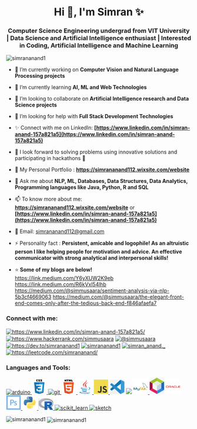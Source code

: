 <h1 align="center">Hi 👋, I'm Simran ✨</h1>
<h3 align="center">Computer Science Engineering undergrad from VIT University | Data Science and Artificial Intelligence enthusiast | Interested in Coding, Artificial Intelligence and Machine Learning</h3>

<p align="left"> <img src="https://komarev.com/ghpvc/?username=simrananand1&label=Profile%20views&color=0e75b6&style=flat" alt="simrananand1" /> </p>

- 🔭 I’m currently working on **Computer Vision and Natural Language Processing projects**

- 🌱 I’m currently learning **AI, ML and Web Technologies**

- 💫 I’m looking to collaborate on **Artificial Intelligence research and Data Science projects**

- 🤝 I’m looking for help with **Full Stack Development Technologies**

- ✨ Connect with me on LinkedIn: **[https://www.linkedin.com/in/simran-anand-157a821a5](https://www.linkedin.com/in/simran-anand-157a821a5)**

- 📝 I look forward to solving problems using innovative solutions and participating in hackathons 💫
- 📄 My Personal Portfolio : **https://simrananand112.wixsite.com/website**

- 💬 Ask me about **NLP, ML, Databases, Data Structures, Data Analytics, Programming languages like Java, Python, R and SQL**

- 📫 To know more about me:  **https://simrananand112.wixsite.com/website** or **[https://www.linkedin.com/in/simran-anand-157a821a5](https://www.linkedin.com/in/simran-anand-157a821a5)**
- 🔸 Email:  simrananand112@gmail.com

- ⚡ Personality fact :  **Persistent, amicable and logophile! As an altruistic person I like helping people for motivation and advice. An effective communicator with strong analytical and interpersonal skills!**
- ⭐ **Some of my blogs are below!**
https://link.medium.com/Y6yXUW2K9eb
https://link.medium.com/R6kVxl54lhb                            
https://medium.com/@simmusaara/sentiment-analysis-via-nlp-5b3cf4669063
https://medium.com/@simmusaara/the-elegant-front-end-comes-only-after-the-tedious-back-end-f846afaefa7

<h3 align="left">Connect with me:</h3>
<p align="left">
<a href="https://linkedin.com/in/simran-anand-157a821a5/" target="blank"><img align="center" src="https://cdn.jsdelivr.net/npm/simple-icons@3.0.1/icons/linkedin.svg" alt="https://www.linkedin.com/in/simran-anand-157a821a5/" height="30" width="40" /></a>
<a href="https://hackerrank.com/simmusaara" target="blank"><img align="center" src="https://cdn.jsdelivr.net/npm/simple-icons@3.0.1/icons/hackerrank.svg" alt="https://www.hackerrank.com/simmusaara" height="30" width="40" /></a>
<a href="https://medium.com/@simmusaara" target="blank"><img align="center" src="https://cdn.jsdelivr.net/npm/simple-icons@3.0.1/icons/medium.svg" alt="@simmusaara" height="30" width="40" /></a>
<a href="https://dev.to/simrananand1" target="blank"><img align="center" src="https://cdn.jsdelivr.net/npm/simple-icons@3.0.1/icons/dev-dot-to.svg" alt="https://dev.to/simrananand1" height="30" width="40" /></a>
<a href="https://kaggle.com/simrananand1" target="blank"><img align="center" src="https://cdn.jsdelivr.net/npm/simple-icons@3.0.1/icons/kaggle.svg" alt="simrananand1" height="30" width="40" /></a>
<a href="https://instagram.com/simran_anand._" target="blank"><img align="center" src="https://cdn.jsdelivr.net/npm/simple-icons@3.0.1/icons/instagram.svg" alt="simran_anand._" height="30" width="40" /></a>
<a href="https://leetcode.com/simrananand/" target="blank"><img align="center" src="https://cdn.jsdelivr.net/npm/simple-icons@3.0.1/icons/leetcode.svg" alt="https://leetcode.com/simrananand/" height="30" width="40" /></a>
</p>

<h3 align="left">Languages and Tools:</h3>
<p align="left"> <a href="https://www.arduino.cc/" target="_blank"> <img src="https://cdn.worldvectorlogo.com/logos/arduino-1.svg" alt="arduino" width="40" height="40"/> </a> <a href="https://www.w3schools.com/css/" target="_blank"> <img src="https://raw.githubusercontent.com/devicons/devicon/master/icons/css3/css3-original-wordmark.svg" alt="css3" width="40" height="40"/> </a> <a href="https://git-scm.com/" target="_blank"> <img src="https://www.vectorlogo.zone/logos/git-scm/git-scm-icon.svg" alt="git" width="40" height="40"/> </a> <a href="https://www.w3.org/html/" target="_blank"> <img src="https://raw.githubusercontent.com/devicons/devicon/master/icons/html5/html5-original-wordmark.svg" alt="html5" width="40" height="40"/> </a> <a href="https://www.java.com" target="_blank"> <img src="https://raw.githubusercontent.com/devicons/devicon/master/icons/java/java-original.svg" alt="java" width="40" height="40"/> </a> <a href="https://developer.mozilla.org/en-US/docs/Web/JavaScript" target="_blank"> <img src="https://raw.githubusercontent.com/devicons/devicon/master/icons/javascript/javascript-original.svg" alt="javascript" width="40" height="40"/> </a> 
  <a href="https://code.visualstudio.com/"><img src="https://github.com/SimranAnand1/SimranAnand1/blob/main/Vscode.PNG" width=40></a> <a href="https://matlab.mathworks.com/"><img src="https://uk.mathworks.com/company/newsletters/articles/the-mathworks-logo-is-an-eigenfunction-of-the-wave-equation/_jcr_content/mainParsys/image_2.adapt.480.medium.gif/1469941373397.gif" width=60></a> <a href="https://www.mysql.com/" target="_blank"> <img src="https://raw.githubusercontent.com/devicons/devicon/master/icons/mysql/mysql-original-wordmark.svg" alt="mysql" width="40" height="40"/> </a> 
  <a href="https://netbeans.org/"><img src="https://github.com/SimranAnand1/SimranAnand1/blob/main/netbeans.PNG" width=40></a> <a href="https://www.oracle.com/" target="_blank"> <img src="https://raw.githubusercontent.com/devicons/devicon/master/icons/oracle/oracle-original.svg" alt="oracle" width="40" height="40"/> </a> <a href="https://www.photoshop.com/en" target="_blank"> <img src="https://raw.githubusercontent.com/devicons/devicon/master/icons/photoshop/photoshop-line.svg" alt="photoshop" width="40" height="40"/> </a> <a href="https://www.python.org" target="_blank"> <img src="https://raw.githubusercontent.com/devicons/devicon/master/icons/python/python-original.svg" alt="python" width="40" height="40"/> </a> <a href="https://www.r-project.org/"><img src="https://github.com/SimranAnand1/SimranAnand1/blob/main/r.PNG" width=40></a><a href="https://scikit-learn.org/" target="_blank"> <img src="https://upload.wikimedia.org/wikipedia/commons/0/05/Scikit_learn_logo_small.svg" alt="scikit_learn" width="40" height="40"/> </a> <a href="https://www.sketch.com/" target="_blank"> <img src="https://www.vectorlogo.zone/logos/sketchapp/sketchapp-icon.svg" alt="sketch" width="40" height="40"/> </a> </p>

<p><img align="left" src="https://github-readme-stats.vercel.app/api/top-langs/?username=SimranAnand1&layout=compact" alt="simrananand1" /></p>

<p>&nbsp;<img align="center" src="https://github-readme-stats.vercel.app/api?username=SimranAnand1&show_icons=true&theme=radical" alt="simrananand1"/></p>


